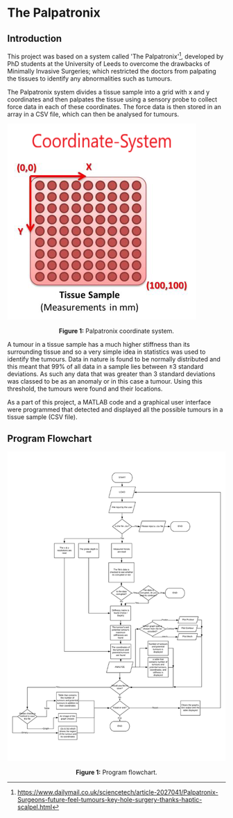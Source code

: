 # The Palpatronix

## Introduction
This project was based on a system called 'The Palpatronix'[^1], developed by PhD students at the University of Leeds to overcome the drawbacks of Minimally Invasive Surgeries; which restricted the doctors from palpating the tissues to identify any abnormalities such as tumours. 

The Palpatronix system divides a tissue sample into a grid with x and y coordinates and then palpates the tissue using a sensory probe to collect force data in each of these coordinates. The force data is then stored in an array in a CSV file, which can then be analysed for tumours.

![Diagram](coordinates.png)
<p align="center"><b>Figure 1:</b> Palpatronix coordinate system.</p>

A tumour in a tissue sample has a much higher stiffness than its surrounding tissue and so a very simple idea in statistics was used to identify the tumours. Data in nature is found to be normally distributed and this meant that 99% of all data in a sample lies between ±3 standard deviations. As such any data that was greater than 3 standard deviations was classed to be as an anomaly or in this case a tumour. Using this threshold, the tumours were found and their locations.  

As a part of this project, a MATLAB code and a graphical user interface were programmed that detected and displayed all the possible tumours in a tissue sample (CSV file).

## Program Flowchart

![Diagram](Team_34_FlowChart.jpg)
<p align="center"><b>Figure 1:</b> Program flowchart.</p>

[^1]: https://www.dailymail.co.uk/sciencetech/article-2027041/Palpatronix-Surgeons-future-feel-tumours-key-hole-surgery-thanks-haptic-scalpel.html